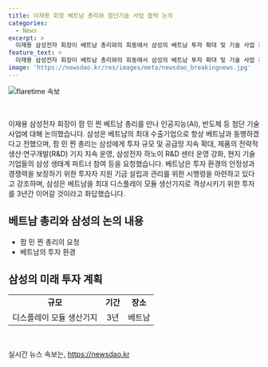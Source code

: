 ```yaml
---
title: 이재용 회장 베트남 총리와 첨단기술 사업 협력 논의
categories:
  - News
excerpt: >
  이재용 삼성전자 회장이 베트남 총리와의 회동에서 삼성의 베트남 투자 확대 및 기술 사업 강화를 논의했다. 회장은 베트남을 삼성의 최대 디스플레이 모듈 생산기지로 강화하기 위한 투자를 3년간 이어갈 것이라고 밝혔으며, 팜 민 찐 총리는 이에 대한 지원과 현지 기술 기업들의 삼성 생태계 파트너 참여를 요청했다. 또한, 베트남의 투자 환경 안정성과 경쟁력을 보장하기 위한 조치를 취하고 첨단 기술과 반도체, AI, R&D 분야에서의 투자 유치를 강조했다. 현재 삼성은 베트남에 9만명의 근로자를 고용하고 누적 투자금은 31조원에 이른다.
feature_text: >
  이재용 삼성전자 회장이 베트남 총리와의 회동에서 삼성의 베트남 투자 확대 및 기술 사업 강화를 논의했다. 회장은 베트남을 삼성의 최대 디스플레이 모듈 생산기지로 강화하기 위한 투자를 3년간 이어갈 것이라고 밝혔으며, 팜 민 찐 총리는 이에 대한 지원과 현지 기술 기업들의 삼성 생태계 파트너 참여를 요청했다. 또한, 베트남의 투자 환경 안정성과 경쟁력을 보장하기 위한 조치를 취하고 첨단 기술과 반도체, AI, R&D 분야에서의 투자 유치를 강조했다. 현재 삼성은 베트남에 9만명의 근로자를 고용하고 누적 투자금은 31조원에 이른다.
image: 'https://newsdao.kr/res/images/meta/newsdao_breakingnews.jpg'
---
```


<p><img src="https://newsdao.kr/res/images/meta/newsdao_breakingnews.jpg" alt="flaretime 속보" /></p>

<p data-ke-size="size16">&nbsp;</p>

<p data-ke-size="size16">이재용 삼성전자 회장이 팜 민 찐 베트남 총리를 만나 인공지능(AI), 반도체 등 첨단 기술 사업에 대해 논의했습니다. 삼성은 베트남의 최대 수출기업으로 항상 베트남과 동행하겠다고 전했으며, 팜 민 찐 총리는 삼성에게 투자 규모 및 공급망 지속 확대, 제품의 전략적 생산·연구개발(R&D) 기지 지속 운영, 삼성전자 하노이 R&D 센터 운영 강화, 현지 기술 기업들의 삼성 생태계 파트너 참여 등을 요청했습니다. 베트남은 투자 환경의 안정성과 경쟁력을 보장하기 위한 투자자 지원 기금 설립과 관리를 위한 시행령을 마련하고 있다고 강조하며, 삼성은 베트남을 최대 디스플레이 모듈 생산기지로 격상시키기 위한 투자를 3년간 이어갈 것이라고 화답했습니다.</p>

<h2 data-ke-size="size26">베트남 총리와 삼성의 논의 내용</h2>

<ul>
    <li>팜 민 찐 총리의 요청</li>
    <li>베트남의 투자 환경</li>
</ul>

<h2 data-ke-size="size26">삼성의 미래 투자 계획</h2>

<table>
    <tbody>
        <tr>
            <td style="text-align: center; height: 17px;"><b>규모</b></td>
            <td style="text-align: center; height: 17px;"><b>기간</b></td>
            <td style="text-align: center; height: 17px;"><b>장소</b></td>
        </tr>
        <tr>
            <td style="text-align: center; height: 17px;">디스플레이 모듈 생산기지</td>
            <td style="text-align: center; height: 17px;">3년</td>
            <td style="text-align: center; height: 17px;">베트남</td>
        </tr>
    </tbody>
</table>

<p data-ke-size="size16">&nbsp;</p>
실시간 뉴스 속보는, <a href="https://newsdao.kr" rel="dofollow">https://newsdao.kr</a>


